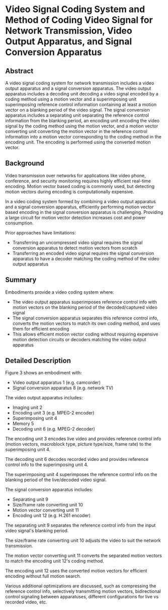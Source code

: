 # Video Signal Coding System and Method of Coding Video Signal for Network Transmission, Video Output Apparatus, and Signal Conversion Apparatus

## Abstract

A video signal coding system for network transmission includes a video output apparatus and a signal conversion apparatus. The video output apparatus includes a decoding unit decoding a video signal encoded by a coding method using a motion vector and a superimposing unit superimposing reference control information containing at least a motion vector on a blanking period of the video signal. The signal conversion apparatus includes a separating unit separating the reference control information from the blanking period, an encoding unit encoding the video signal by the coding method using the motion vector, and a motion vector converting unit converting the motion vector in the reference control information into a motion vector corresponding to the coding method in the encoding unit. The encoding is performed using the converted motion vector.

## Background 

Video transmission over networks for applications like video phone, conference, and security monitoring requires highly efficient real-time encoding. Motion vector based coding is commonly used, but detecting motion vectors during encoding is computationally expensive. 

In a video coding system formed by combining a video output apparatus and a signal conversion apparatus, efficiently performing motion vector based encoding in the signal conversion apparatus is challenging. Providing a large circuit for motion vector detection increases cost and power consumption. 

Prior approaches have limitations:
- Transferring an uncompressed video signal requires the signal conversion apparatus to detect motion vectors from scratch
- Transferring an encoded video signal requires the signal conversion apparatus to have a decoder matching the coding method of the video output apparatus

## Summary

Embodiments provide a video coding system where:
- The video output apparatus superimposes reference control info with motion vectors on the blanking period of the decoded/captured video signal 
- The signal conversion apparatus separates this reference control info, converts the motion vectors to match its own coding method, and uses them for efficient encoding
- This allows efficient motion vector coding without requiring expensive motion detection circuits or decoders matching the video output apparatus

## Detailed Description

Figure 3 shows an embodiment with:
- Video output apparatus 1 (e.g. camcorder)
- Signal conversion apparatus 8 (e.g. network TV)

The video output apparatus includes:  
- Imaging unit 2
- Encoding unit 3 (e.g. MPEG-2 encoder)
- Superimposing unit 4 
- Memory 5 
- Decoding unit 6 (e.g. MPEG-2 decoder)

The encoding unit 3 encodes live video and provides reference control info (motion vectors, macroblock type, picture type/size, frame rate) to the superimposing unit 4.

The decoding unit 6 decodes recorded video and provides reference control info to the superimposing unit 4.

The superimposing unit 4 superimposes the reference control info on the blanking period of the live/decoded video signal.

The signal conversion apparatus includes:
- Separating unit 9 
- Size/frame rate converting unit 10
- Motion vector converting unit 11
- Encoding unit 12 (e.g. H.261 encoder)

The separating unit 9 separates the reference control info from the input video signal's blanking period. 

The size/frame rate converting unit 10 adjusts the video to suit the network transmission.

The motion vector converting unit 11 converts the separated motion vectors to match the encoding unit 12's coding method.

The encoding unit 12 uses the converted motion vectors for efficient encoding without full motion search.

Various additional optimizations are discussed, such as compressing the reference control info, selectively transmitting motion vectors, bidirectional control signaling between apparatuses, different configurations for live vs recorded video, etc.
